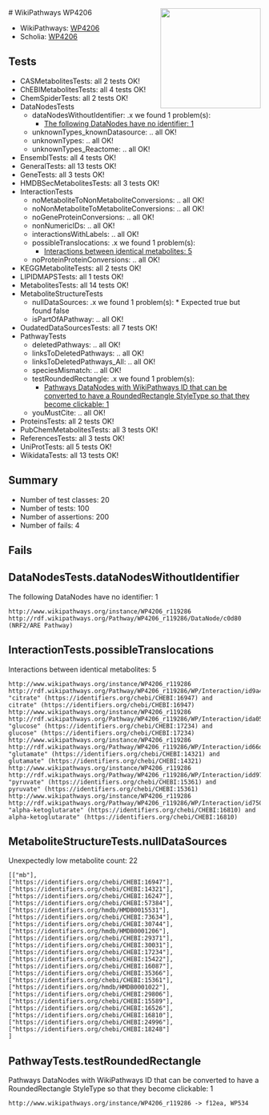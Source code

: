 <img style="float: right; width: 200px" src="https://upload.wikimedia.org/wikipedia/commons/thumb/8/83/Wplogo_with_text_500.png/640px-Wplogo_with_text_500.png" />
# WikiPathways WP4206

* WikiPathways: [WP4206](https://new.wikipathways.org/pathways/WP4206)
* Scholia: [WP4206](https://scholia.toolforge.org/wikipathways/WP4206)
## Tests
* CASMetabolitesTests: all 2 tests OK!
* ChEBIMetabolitesTests: all 4 tests OK!
* ChemSpiderTests: all 2 tests OK!
* DataNodesTests
    * dataNodesWithoutIdentifier: .x we found 1 problem(s):
        * [The following DataNodes have no identifier: 1](#d2d32fa0)
    * unknownTypes_knownDatasource: .. all OK!
    * unknownTypes: .. all OK!
    * unknownTypes_Reactome: .. all OK!
* EnsemblTests: all 4 tests OK!
* GeneralTests: all 13 tests OK!
* GeneTests: all 3 tests OK!
* HMDBSecMetabolitesTests: all 3 tests OK!
* InteractionTests
    * noMetaboliteToNonMetaboliteConversions: .. all OK!
    * noNonMetaboliteToMetaboliteConversions: .. all OK!
    * noGeneProteinConversions: .. all OK!
    * nonNumericIDs: .. all OK!
    * interactionsWithLabels: .. all OK!
    * possibleTranslocations: .x we found 1 problem(s):
        * [Interactions between identical metabolites: 5](#d59038c8)
    * noProteinProteinConversions: .. all OK!
* KEGGMetaboliteTests: all 2 tests OK!
* LIPIDMAPSTests: all 1 tests OK!
* MetabolitesTests: all 14 tests OK!
* MetaboliteStructureTests
    * nullDataSources: .x we found 1 problem(s):
            * Expected true but found false
    * isPartOfAPathway: .. all OK!
* OudatedDataSourcesTests: all 7 tests OK!
* PathwayTests
    * deletedPathways: .. all OK!
    * linksToDeletedPathways: .. all OK!
    * linksToDeletedPathways_All: .. all OK!
    * speciesMismatch: .. all OK!
    * testRoundedRectangle: .x we found 1 problem(s):
        * [Pathways DataNodes with WikiPathways ID that can be converted to have a RoundedRectangle StyleType so that they become clickable: 1](#9fbad3cb)
    * youMustCite: .. all OK!
* ProteinsTests: all 2 tests OK!
* PubChemMetabolitesTests: all 3 tests OK!
* ReferencesTests: all 3 tests OK!
* UniProtTests: all 5 tests OK!
* WikidataTests: all 13 tests OK!


## Summary

* Number of test classes: 20
* Number of tests: 100
* Number of assertions: 200
* Number of fails: 4

## Fails

<a name="d2d32fa0" />

## DataNodesTests.dataNodesWithoutIdentifier

The following DataNodes have no identifier: 1
```
http://www.wikipathways.org/instance/WP4206_r119286 http://rdf.wikipathways.org/Pathway/WP4206_r119286/DataNode/c0d80 (NRF2/ARE Pathway)
```

<a name="d59038c8" />

## InteractionTests.possibleTranslocations

Interactions between identical metabolites: 5
```
http://www.wikipathways.org/instance/WP4206_r119286 http://rdf.wikipathways.org/Pathway/WP4206_r119286/WP/Interaction/id9a41729a "citrate" (https://identifiers.org/chebi/CHEBI:16947) and 
citrate" (https://identifiers.org/chebi/CHEBI:16947)
http://www.wikipathways.org/instance/WP4206_r119286 http://rdf.wikipathways.org/Pathway/WP4206_r119286/WP/Interaction/ida05fbc7e "glucose" (https://identifiers.org/chebi/CHEBI:17234) and 
glucose" (https://identifiers.org/chebi/CHEBI:17234)
http://www.wikipathways.org/instance/WP4206_r119286 http://rdf.wikipathways.org/Pathway/WP4206_r119286/WP/Interaction/id66d7f945 "glutamate" (https://identifiers.org/chebi/CHEBI:14321) and 
glutamate" (https://identifiers.org/chebi/CHEBI:14321)
http://www.wikipathways.org/instance/WP4206_r119286 http://rdf.wikipathways.org/Pathway/WP4206_r119286/WP/Interaction/idd97e435a "pyruvate" (https://identifiers.org/chebi/CHEBI:15361) and 
pyruvate" (https://identifiers.org/chebi/CHEBI:15361)
http://www.wikipathways.org/instance/WP4206_r119286 http://rdf.wikipathways.org/Pathway/WP4206_r119286/WP/Interaction/id75055917 "alpha-ketoglutarate" (https://identifiers.org/chebi/CHEBI:16810) and 
alpha-ketoglutarate" (https://identifiers.org/chebi/CHEBI:16810)
```

<a name="919041aa" />

## MetaboliteStructureTests.nullDataSources

Unexpectedly low metabolite count: 22
```
[["mb"],
["https://identifiers.org/chebi/CHEBI:16947"],
["https://identifiers.org/chebi/CHEBI:14321"],
["https://identifiers.org/chebi/CHEBI:16247"],
["https://identifiers.org/chebi/CHEBI:57384"],
["https://identifiers.org/hmdb/HMDB0015531"],
["https://identifiers.org/chebi/CHEBI:73634"],
["https://identifiers.org/chebi/CHEBI:30744"],
["https://identifiers.org/hmdb/HMDB0001206"],
["https://identifiers.org/chebi/CHEBI:29371"],
["https://identifiers.org/chebi/CHEBI:30031"],
["https://identifiers.org/chebi/CHEBI:17234"],
["https://identifiers.org/chebi/CHEBI:15422"],
["https://identifiers.org/chebi/CHEBI:16087"],
["https://identifiers.org/chebi/CHEBI:35366"],
["https://identifiers.org/chebi/CHEBI:15361"],
["https://identifiers.org/hmdb/HMDB0001022"],
["https://identifiers.org/chebi/CHEBI:29806"],
["https://identifiers.org/chebi/CHEBI:15589"],
["https://identifiers.org/chebi/CHEBI:16526"],
["https://identifiers.org/chebi/CHEBI:16810"],
["https://identifiers.org/chebi/CHEBI:24996"],
["https://identifiers.org/chebi/CHEBI:18248"]
]
```

<a name="9fbad3cb" />

## PathwayTests.testRoundedRectangle

Pathways DataNodes with WikiPathways ID that can be converted to have a RoundedRectangle StyleType so that they become clickable: 1
```
http://www.wikipathways.org/instance/WP4206_r119286 -> f12ea, WP534
 ```

